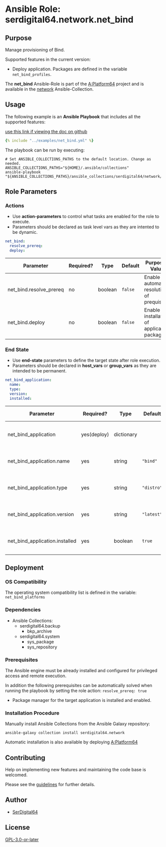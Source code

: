 # Ansible Role: serdigital64.network.net_bind

## Purpose

Manage provisioning of Bind.

Supported features in the current version:

- Deploy application. Packages are defined in the variable `net_bind_profiles`.

The **net_bind** Ansible-Role is part of the [A:Platform64](https://github.com/serdigital64/aplatform64) project and is available in the [network](https://aplatform64.readthedocs.io/en/latest/collections/network) Ansible-Collection.

## Usage

The following example is an **Ansible Playbook** that includes all the supported features:

[use this link if viewing the doc on github](https://github.com/aplatform64/network/blob/main/playbooks/net_bind.yml)

```yaml
{% include "../examples/net_bind.yml" %}
```

The playbook can be run by executing:

```shell
# Set ANSIBLE_COLLECTIONS_PATHS to the default location. Change as needed.
ANSIBLE_COLLECTIONS_PATHS="${HOME}/.ansible/collections"
ansible-playbook "${ANSIBLE_COLLECTIONS_PATHS}/ansible_collections/serdigital64/network/playbooks/net_bind.yml"
```

## Role Parameters

### Actions

- Use **action-parameters** to control what tasks are enabled for the role to execute.
- Parameters should be declared as task level vars as they are intented to be dynamic.

```yaml
net_bind:
  resolve_prereq:
  deploy:
```

| Parameter               | Required? | Type    | Default | Purpose / Value                             |
| ----------------------- | --------- | ------- | ------- | ------------------------------------------- |
| net_bind.resolve_prereq | no        | boolean | `false` | Enable automatic resolution of prequisites  |
| net_bind.deploy         | no        | boolean | `false` | Enable installation of application packages |

### End State

- Use **end-state** parameters to define the target state after role execution.
- Parameters should be declared in **host_vars** or **group_vars** as they are intended to be permanent.

```yaml
net_bind_application:
  name:
  type:
  version:
  installed:
```

| Parameter                      | Required?   | Type       | Default    | Purpose / Value                    |
| ------------------------------ | ----------- | ---------- | ---------- | ---------------------------------- |
| net_bind_application           | yes(deploy) | dictionary |            | Set application package end state  |
| net_bind_application.name      | yes         | string     | `"bind"`   | Select application package name    |
| net_bind_application.type      | yes         | string     | `"distro"` | Select application package type    |
| net_bind_application.version   | yes         | string     | `"latest"` | Select application package version |
| net_bind_application.installed | yes         | boolean    | `true`     | Set application package end state  |

## Deployment

### OS Compatibility

The operating system compatibility list is defined in the variable: `net_bind_platforms`

### Dependencies

- Ansible Collections:
  - serdigital64.backup
    - bkp_archive
  - serdigital64.system
    - sys_package
    - sys_repository

### Prerequisites

The Ansible engine must be already installed and configured for privileged access and remote execution.

In addition the following prerequisites can be automatically solved when running the playbook by setting the role action: `resolve_prereq: true`

- Package manager for the target application is installed and enabled.

### Installation Procedure

Manually install Ansible Collections from the Ansible Galaxy repository:

```shell
ansible-galaxy collection install serdigital64.network
```

Automatic installation is also available by deploying [A:Platform64](https://aplatform64.readthedocs.io/en/latest/#deployment)

## Contributing

Help on implementing new features and maintaining the code base is welcomed.

Please see the [guidelines](https://aplatform64.readthedocs.io/en/latest/contributing/CONTRIBUTING) for further details.

## Author

- [SerDigital64](https://serdigital64.github.io/)

## License

[GPL-3.0-or-later](https://www.gnu.org/licenses/gpl-3.0.txt)
